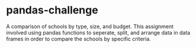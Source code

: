 # pandas-challenge

A comparison of schools by type, size, and budget. This assignment involved using pandas functions to seperate, split, and arrange data in data frames in order to compare the schools by specific criteria.
